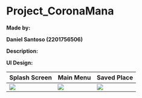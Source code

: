 # Project_CoronaMana

**Made by:**

**Daniel Santoso (2201756506)**

**Description:**


**UI Design:**

| Splash Screen | Main Menu | Saved Place |
| ----------- | ----------- | ----------- |
| ![](/ui_prototype/1_splash_screen.jpg) | ![](/ui_prototype/2_prompt.jpg) | ![](/ui_prototype/3_daftar.jpg) |
